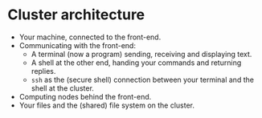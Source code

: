 # Cluster architecture

- Your machine, connected to the front-end.
- Communicating with the front-end:
  - A terminal (now a program) sending, receiving and displaying text.
  - A shell at the other end, handing your commands and returning replies.
  - `ssh` as the (secure shell) connection between your terminal and the shell at the cluster.
- Computing nodes behind the front-end.
- Your files and the (shared) file system on the cluster.
